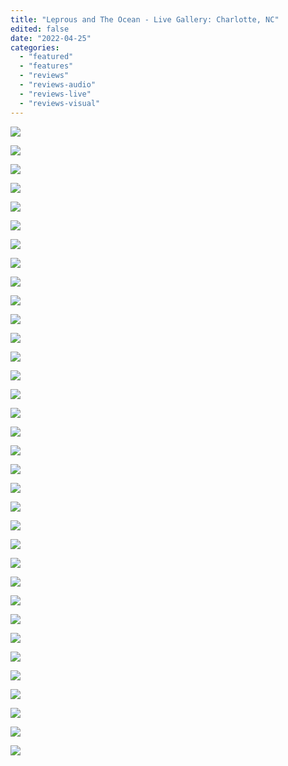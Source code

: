 ```yaml
---
title: "Leprous and The Ocean - Live Gallery: Charlotte, NC"
edited: false
date: "2022-04-25"
categories:
  - "featured"
  - "features"
  - "reviews"
  - "reviews-audio"
  - "reviews-live"
  - "reviews-visual"
---
```


![](https://i2.wp.com/www.hellbound.ca/wp-content/uploads/2022/04/The-Ocean_20220313_407A0314-2.jpg?ssl=1)

![](https://i0.wp.com/www.hellbound.ca/wp-content/uploads/2022/04/The-Ocean_20220313_407A0388-2.jpg?ssl=1)

![](https://i0.wp.com/www.hellbound.ca/wp-content/uploads/2022/04/The-Ocean_20220313_407A0397-2.jpg?ssl=1)

![](https://i2.wp.com/www.hellbound.ca/wp-content/uploads/2022/04/The-Ocean_20220313_407A0415-2.jpg?ssl=1)

![](https://i0.wp.com/www.hellbound.ca/wp-content/uploads/2022/04/The-Ocean_20220313_407A0417-2.jpg?ssl=1)

![](https://i1.wp.com/www.hellbound.ca/wp-content/uploads/2022/04/The-Ocean_20220313_407A0426-2.jpg?ssl=1)

![](https://i0.wp.com/www.hellbound.ca/wp-content/uploads/2022/04/The-Ocean_20220313_407A0431-2.jpg?ssl=1)

![](https://i0.wp.com/www.hellbound.ca/wp-content/uploads/2022/04/The-Ocean_20220313_407A0467-2.jpg?ssl=1)

![](https://i1.wp.com/www.hellbound.ca/wp-content/uploads/2022/04/The-Ocean_20220313_407A0481-2.jpg?ssl=1)

![](https://i1.wp.com/www.hellbound.ca/wp-content/uploads/2022/04/The-Ocean_20220313_407A0508-2.jpg?ssl=1)

![](https://i2.wp.com/www.hellbound.ca/wp-content/uploads/2022/04/The-Ocean_20220313_407A0531-2.jpg?ssl=1)

![](https://i0.wp.com/www.hellbound.ca/wp-content/uploads/2022/04/The-Ocean_20220313_407A0568-2.jpg?ssl=1)

![](https://i0.wp.com/www.hellbound.ca/wp-content/uploads/2022/04/The-Ocean_20220313_407A0580-2.jpg?ssl=1)

![](https://i1.wp.com/www.hellbound.ca/wp-content/uploads/2022/04/The-Ocean_20220313_407A0632-2.jpg?ssl=1)

![](https://i1.wp.com/www.hellbound.ca/wp-content/uploads/2022/04/Leprous_20220313_407A0762.jpg?ssl=1)

![](https://i2.wp.com/www.hellbound.ca/wp-content/uploads/2022/04/Leprous_20220313_407A0790.jpg?ssl=1)

![](https://i1.wp.com/www.hellbound.ca/wp-content/uploads/2022/04/Leprous_20220313_407A0800.jpg?ssl=1)

![](https://i2.wp.com/www.hellbound.ca/wp-content/uploads/2022/04/Leprous_20220313_407A0829.jpg?ssl=1)

![](https://i2.wp.com/www.hellbound.ca/wp-content/uploads/2022/04/Leprous_20220313_407A0833.jpg?ssl=1)

![](https://i0.wp.com/www.hellbound.ca/wp-content/uploads/2022/04/Leprous_20220313_407A0846.jpg?ssl=1)

![](https://i1.wp.com/www.hellbound.ca/wp-content/uploads/2022/04/Leprous_20220313_407A0856.jpg?ssl=1)

![](https://i0.wp.com/www.hellbound.ca/wp-content/uploads/2022/04/Leprous_20220313_407A0875.jpg?ssl=1)

![](https://i1.wp.com/www.hellbound.ca/wp-content/uploads/2022/04/Leprous_20220313_407A0897.jpg?ssl=1)

![](https://i0.wp.com/www.hellbound.ca/wp-content/uploads/2022/04/Leprous_20220313_407A0900.jpg?ssl=1)

![](https://i1.wp.com/www.hellbound.ca/wp-content/uploads/2022/04/Leprous_20220313_407A0940.jpg?ssl=1)

![](https://i1.wp.com/www.hellbound.ca/wp-content/uploads/2022/04/Leprous_20220313_407A0969.jpg?ssl=1)

![](https://i0.wp.com/www.hellbound.ca/wp-content/uploads/2022/04/Leprous_20220313_407A0986.jpg?ssl=1)

![](https://i2.wp.com/www.hellbound.ca/wp-content/uploads/2022/04/Leprous_20220313_407A1064-Edit.jpg?ssl=1)

![](https://i1.wp.com/www.hellbound.ca/wp-content/uploads/2022/04/Leprous_20220313_407A1066.jpg?ssl=1)

![](https://i2.wp.com/www.hellbound.ca/wp-content/uploads/2022/04/Leprous_20220313_407A1143.jpg?ssl=1)

![](https://i0.wp.com/www.hellbound.ca/wp-content/uploads/2022/04/Leprous_20220313_407A1181.jpg?ssl=1)

![](https://i0.wp.com/www.hellbound.ca/wp-content/uploads/2022/04/Leprous_20220313_407A1217.jpg?ssl=1)

![](https://i0.wp.com/www.hellbound.ca/wp-content/uploads/2022/04/Leprous_20220313_407A1261.jpg?ssl=1)

![](https://i2.wp.com/www.hellbound.ca/wp-content/uploads/2022/04/Leprous_20220313_407A1420.jpg?ssl=1)
